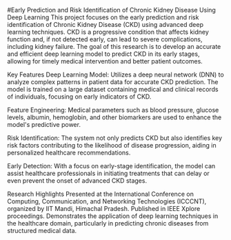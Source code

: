 #Early Prediction and Risk Identification of Chronic Kidney Disease Using Deep Learning
This project focuses on the early prediction and risk identification of Chronic Kidney Disease (CKD) using advanced deep learning techniques. CKD is a progressive condition that affects kidney function and, if not detected early, can lead to severe complications, including kidney failure. The goal of this research is to develop an accurate and efficient deep learning model to predict CKD in its early stages, allowing for timely medical intervention and better patient outcomes.

Key Features
Deep Learning Model: Utilizes a deep neural network (DNN) to analyze complex patterns in patient data for accurate CKD prediction. The model is trained on a large dataset containing medical and clinical records of individuals, focusing on early indicators of CKD.

Feature Engineering: Medical parameters such as blood pressure, glucose levels, albumin, hemoglobin, and other biomarkers are used to enhance the model's predictive power.

Risk Identification: The system not only predicts CKD but also identifies key risk factors contributing to the likelihood of disease progression, aiding in personalized healthcare recommendations.

Early Detection: With a focus on early-stage identification, the model can assist healthcare professionals in initiating treatments that can delay or even prevent the onset of advanced CKD stages.

Research Highlights
Presented at the International Conference on Computing, Communication, and Networking Technologies (ICCCNT), organized by IIT Mandi, Himachal Pradesh.
Published in IEEE Xplore proceedings.
Demonstrates the application of deep learning techniques in the healthcare domain, particularly in predicting chronic diseases from structured medical data.
